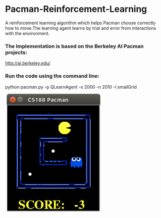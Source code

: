 # Pacman-Reinforcement-Learning

A reinforcement learning algorithm which helps Pacman choose correctly how to move.The learning agent learns by trial and error from interactions with the environment.

### The Implementation is based on the Berkeley AI Pacman projects:

http://ai.berkeley.edu/

### Run the code using the command line:
python pacman.py -p QLearnAgent -x 2000 -n 2010 -l smallGrid

![alt text](https://github.com/AndreiIM/Pacman-Reinforcement-Learning/blob/master/Capture.PNG "Sample Image")
